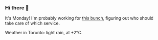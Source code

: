 ### Hi there :wave:

It's Monday! I'm probably working for [this bunch](https://github.com/kohofinancial), figuring out who should take care of which service.

Weather in Toronto: light rain, at +2°C.
